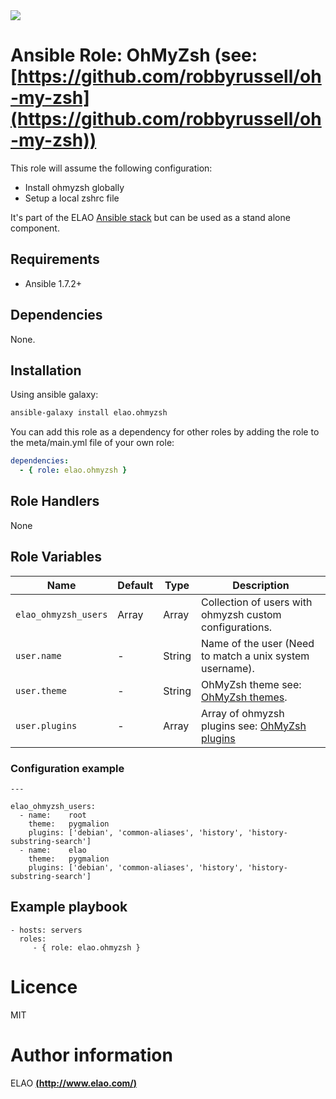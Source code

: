 <img src="http://www.elao.com/images/corpo/logo_red_small.png"/>

# Ansible Role: OhMyZsh (see: [https://github.com/robbyrussell/oh-my-zsh](https://github.com/robbyrussell/oh-my-zsh))

This role will assume the following configuration:
- Install ohmyzsh globally
- Setup a local zshrc file

It's part of the ELAO [Ansible stack](http://ansible.elao.com) but can be used as a stand alone component.

## Requirements

- Ansible 1.7.2+

## Dependencies

None.

## Installation

Using ansible galaxy:

```bash
ansible-galaxy install elao.ohmyzsh
```
You can add this role as a dependency for other roles by adding the role to the meta/main.yml file of your own role:

```yaml
dependencies:
  - { role: elao.ohmyzsh }
```

## Role Handlers

None

## Role Variables

|Name|Default|Type|Description|
|----|----|-----------|-------|
`elao_ohmyzsh_users`|Array|Array|Collection of users with ohmyzsh custom configurations.
`user.name`|-|String|Name of the user (Need to match a unix system username).
`user.theme`|-|String|OhMyZsh theme see: [OhMyZsh themes](https://github.com/robbyrussell/oh-my-zsh/wiki/themes).
`user.plugins`|-|Array|Array of ohmyzsh plugins see: [OhMyZsh plugins](https://github.com/robbyrussell/oh-my-zsh/wiki/Plugins)

### Configuration example

```
---

elao_ohmyzsh_users:
  - name:    root
    theme:   pygmalion
    plugins: ['debian', 'common-aliases', 'history', 'history-substring-search']
  - name:    elao
    theme:   pygmalion
    plugins: ['debian', 'common-aliases', 'history', 'history-substring-search']
```

## Example playbook

    - hosts: servers
      roles:
         - { role: elao.ohmyzsh }

# Licence

MIT

# Author information

ELAO [**(http://www.elao.com/)**](http://www.elao.com)
